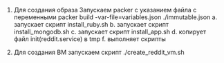 1. Для создания образа
Запускаем packer с указанием файла с переменными
packer build -var-file=variables.json ./immutable.json
a. запускает скрипт install_ruby.sh
b. запускает скрипт install_mongodb.sh
c. запускает скрипт install_app.sh
d. копирует файл init(reddit.service) в tmp
f. выполняет скрипты

2. Для создания ВМ
запускаем скрипт
./create_reddit_vm.sh
